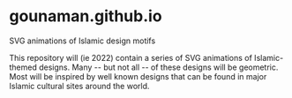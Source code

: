 # gounaman.github.io
SVG animations of Islamic design motifs

This repository will (ie 2022) contain a series of SVG animations of Islamic-themed designs.
Many -- but not all -- of these designs will be geometric.
Most will be inspired by well known designs that can be found in major Islamic cultural sites around the world.



